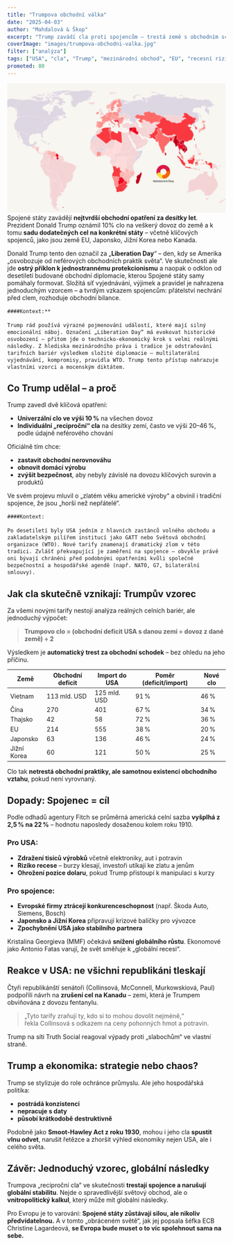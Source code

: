 ```yaml
---
title: "Trumpova obchodní válka"
date: "2025-04-03"
author: "Mahdalová & Škop"
excerpt: "Trump zavádí cla proti spojencům — trestá země s obchodním schodkem vůči USA. Svět reaguje znepokojením, Evropa s obavami a ekonomové s varováním před recesí."
coverImage: "images/trumpova-obchodni-valka.jpg"
filter: ["analýza"]
tags: ["USA", "cla", "Trump", "mezinárodní obchod", "EU", "recesní riziko"]
promoted: 80
---
```


![Trumpova obchodní válka](images/trumpova-obchodni-valka-clo-world.jpg) 
Spojené státy zavádějí **nejtvrdší obchodní opatření za desítky let**. Prezident Donald Trump oznámil 10% clo na veškerý dovoz do země a k tomu **sadu dodatečných cel na konkrétní státy** – včetně klíčových spojenců, jako jsou země EU, Japonsko, Jižní Korea nebo Kanada.

Donald Trump tento den označil za „**Liberation Day**“ – den, kdy se Amerika „osvobozuje od neférových obchodních praktik světa“. Ve skutečnosti ale jde **ostrý příklon k jednostrannému protekcionismu** a naopak o odklon od desetiletí budované obchodní diplomacie, kterou Spojené státy samy pomáhaly formovat. Složitá síť vyjednávání, výjimek a pravidel je nahrazena jednoduchým vzorcem – a tvrdým vzkazem spojencům: přátelství nechrání před clem, rozhoduje obchodní bilance.

```box
####Kontext:**

Trump rád používá výrazné pojmenování událostí, které mají silný emocionální náboj. Označení „Liberation Day“ má evokovat historické osvobození – přitom jde o technicko-ekonomický krok s velmi reálnými následky. Z hlediska mezinárodního práva i tradice je odstraňování tarifních bariér výsledkem složité diplomacie – multilaterální vyjednávání, kompromisy, pravidla WTO. Trump tento přístup nahrazuje vlastními vzorci a mocenským diktátem.
```

## Co Trump udělal – a proč

Trump zavedl dvě klíčová opatření:

- **Univerzální clo ve výši 10 %** na všechen dovoz  
- **Individuální „reciproční“ cla** na desítky zemí, často ve výši 20–46 %, podle údajně neférového chování

Oficiálně tím chce:
- **zastavit obchodní nerovnováhu**
- **obnovit domácí výrobu**
- **zvýšit bezpečnost**, aby nebyly závislé na dovozu klíčových surovin a produktů

Ve svém projevu mluvil o „zlatém věku americké výroby“ a obvinil i tradiční spojence, že jsou „horší než nepřátelé“. 

```box
####Kontext:

Po desetiletí byly USA jedním z hlavních zastánců volného obchodu a zakladatelským pilířem institucí jako GATT nebo Světová obchodní organizace (WTO). Nové tarify znamenají dramatický zlom v této tradici. Zvlášť překvapující je zaměření na spojence – obvykle právě oni bývají chráněni před podobnými opatřeními kvůli společné bezpečnostní a hospodářské agendě (např. NATO, G7, bilaterální smlouvy).
```


## Jak cla skutečně vznikají: Trumpův vzorec

Za všemi novými tarify nestojí analýza reálných celních bariér, ale jednoduchý výpočet:

> **Trumpovo clo = (obchodní deficit USA s danou zemí ÷ dovoz z dané země) ÷ 2**

Výsledkem je **automatický trest za obchodní schodek** – bez ohledu na jeho příčinu.

| Země        | Obchodní deficit | Import do USA | Poměr (deficit/import) | Nové clo |
|-------------|------------------|----------------|--------------------------|----------|
| Vietnam     | 113 mld. USD     | 125 mld. USD   | 91 %                     | 46 %     |
| Čína        | 270              | 401            | 67 %                     | 34 %     |
| Thajsko     | 42               | 58             | 72 %                     | 36 %     |
| EU          | 214              | 555            | 38 %                     | 20 %     |
| Japonsko    | 63               | 136            | 46 %                     | 24 %     |
| Jižní Korea | 60               | 121            | 50 %                     | 25 %     |

Clo tak **netrestá obchodní praktiky, ale samotnou existenci obchodního vztahu**, pokud není vyrovnaný.

## Dopady: Spojenec = cíl

Podle odhadů agentury Fitch se průměrná americká celní sazba **vyšplhá z 2,5 % na 22 %** – hodnotu naposledy dosaženou kolem roku 1910.

### Pro USA:
- **Zdražení tisíců výrobků** včetně elektroniky, aut i potravin
- **Riziko recese** – burzy klesají, investoři utíkají ke zlatu a jenům
- **Ohrožení pozice dolaru**, pokud Trump přistoupí k manipulaci s kurzy

### Pro spojence:
- **Evropské firmy ztrácejí konkurenceschopnost** (např. Škoda Auto, Siemens, Bosch)
- **Japonsko a Jižní Korea** připravují krizové balíčky pro vývozce
- **Zpochybnění USA jako stabilního partnera**

Kristalina Georgieva (MMF) očekává **snížení globálního růstu**. Ekonomové jako Antonio Fatas varují, že svět směřuje k „globální recesi“.

## Reakce v USA: ne všichni republikáni tleskají

Čtyři republikánští senátoři (Collinsová, McConnell, Murkowskiová, Paul) podpořili návrh na **zrušení cel na Kanadu** – zemi, která je Trumpem obviňována z dovozu fentanylu.

> „Tyto tarify zraňují ty, kdo si to mohou dovolit nejméně,“  
> řekla Collinsová s odkazem na ceny pohonných hmot a potravin.

Trump na síti Truth Social reagoval výpady proti „slabochům“ ve vlastní straně.

## Trump a ekonomika: strategie nebo chaos?

Trump se stylizuje do role ochránce průmyslu. Ale jeho hospodářská politika:
- **postrádá konzistenci**
- **nepracuje s daty**
- **působí krátkodobě destruktivně**

Podobně jako **Smoot-Hawley Act z roku 1930**, mohou i jeho cla **spustit vlnu odvet**, narušit řetězce a zhoršit výhled ekonomiky nejen USA, ale i celého světa.

## Závěr: Jednoduchý vzorec, globální následky

Trumpova „reciproční cla“ ve skutečnosti **trestají spojence a narušují globální stabilitu**. Nejde o spravedlivější světový obchod, ale o **vnitropolitický kalkul**, který může mít globální následky.

Pro Evropu je to varování: **Spojené státy zůstávají silou, ale nikoliv předvídatelnou.** A v tomto „obráceném světě“, jak jej popsala šéfka ECB Christine Lagardeová, **se Evropa bude muset o to víc spolehnout sama na sebe.**


